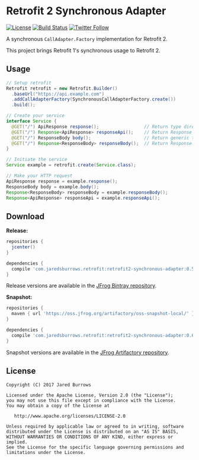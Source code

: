 # Retrofit 2 Synchronous Adapter

[![License](https://img.shields.io/badge/license-apache%202.0-blue.svg)](http://www.apache.org/licenses/LICENSE-2.0)
[![Build Status](https://travis-ci.org/jaredsburrows/retrofit2-synchronous-adapter.svg?branch=master)](https://travis-ci.org/jaredsburrows/retrofit2-synchronous-adapter)
[![Twitter Follow](https://img.shields.io/twitter/follow/jaredsburrows.svg?style=social)](https://twitter.com/jaredsburrows)


A synchronous `CallAdapter.Factory` implementation for Retrofit 2.

This project brings Retrofit 1's synchronous usage to Retrofit 2.

## Usage

```java
// Setup retrofit
Retrofit retrofit = new Retrofit.Builder()
  .baseUrl("https://api.example.com")
  .addCallAdapterFactory(SynchronousCallAdapterFactory.create())
  .build();

// Create your service
interface Service {
  @GET("/") ApiResponse response();                 // Return type directly
  @GET("/") Response<ApiResponse> responseApi();    // Return Response information with type
  @GET("/") ResponseBody body();                    // Return generic type directly
  @GET("/") Response<ResponseBody> responseBody();  // Return Response information with generic type
}

// Initiate the service
Service example = retrofit.create(Service.class);

// Make your HTTP request
ApiResponse response = example.response();
ResponseBody body = example.body();
Response<ResponseBody> responseBody = example.responseBody();
Response<ApiResponse> responseApi = example.responseApi();

```

## Download

**Release:**
```groovy
repositories {
  jcenter()
}

dependencies {
  compile 'com.jaredsburrows.retrofit:retrofit2-synchronous-adapter:0.5.0'
}
```
Release versions are available in the [JFrog Bintray repository](https://jcenter.bintray.com/).

**Snapshot:**
```groovy
repositories {
  maven { url 'https://oss.jfrog.org/artifactory/oss-snapshot-local/' }
}

dependencies {
  compile 'com.jaredsburrows.retrofit:retrofit2-synchronous-adapter:0.6.0-SNAPSHOT'
}
```
Snapshot versions are available in the [JFrog Artifactory repository](https://oss.jfrog.org/artifactory/libs-snapshot/).

## License

    Copyright (C) 2017 Jared Burrows

    Licensed under the Apache License, Version 2.0 (the "License");
    you may not use this file except in compliance with the License.
    You may obtain a copy of the License at

       http://www.apache.org/licenses/LICENSE-2.0

    Unless required by applicable law or agreed to in writing, software
    distributed under the License is distributed on an "AS IS" BASIS,
    WITHOUT WARRANTIES OR CONDITIONS OF ANY KIND, either express or implied.
    See the License for the specific language governing permissions and
    limitations under the License.

